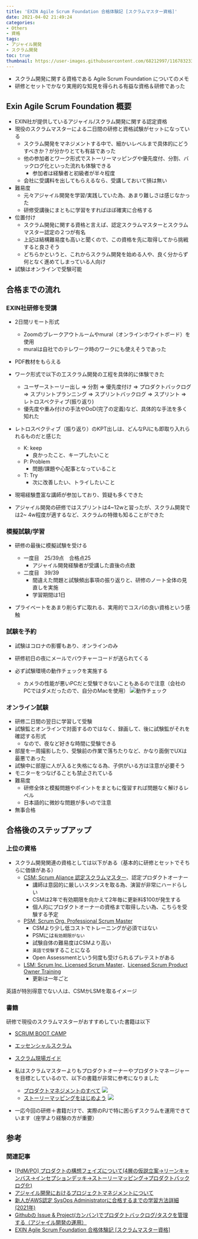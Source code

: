 ```yaml
---
title: 'EXIN Agile Scrum Foundation 合格体験記 [スクラムマスター資格]'
date: 2021-04-02 21:49:24
categories:
- Others
- 資格
tags: 
- アジャイル開発
- スクラム開発
toc: true
thumbnail: https://user-images.githubusercontent.com/68212997/116783233-9a123e00-aac8-11eb-9dbb-00c836b4422f.png
---
```


- スクラム開発に関する資格である Agile Scrum Foundation についてのメモ
- 研修とセットでかなり実用的な知見を得られる有益な資格＆研修であった

<!--toc-->

## Exin Agile Scrum Foundation 概要
- EXIN社が提供しているアジャイル/スクラム開発に関する認定資格
- 現役のスクラムマスターによる二日間の研修と資格試験がセットになっている
    - スクラム開発をマネジメントする中で、細かいレベルまで具体的にどうすべきか？が分かりとても有益であった
    - 他の参加者とワーク形式でストーリーマッピングや優先度付、分割、バックログ化といった流れも体験できる
        - 参加者は経験者と初級者が半々程度
    - 会社に受講料を出してもらえるなら、受講しておいて損は無い
- 難易度
    - 元々アジャイル開発を学習/実践していた為、あまり難しさは感じなかった
    - 研修受講後にまともに学習をすればほぼ確実に合格する
- 位置付け
    - スクラム開発に関する資格と言えば、認定スクラムマスターとスクラムマスター認定の２つが有名
    - 上記は結構難易度も高いと聞くので、この資格を先に取得してから挑戦すると良さそう    
    - どちらかというと、これからスクラム開発を始める人や、良く分からず何となく進めてしまっている人向け
- 試験はオンラインで受験可能


## 合格までの流れ
### EXIN社研修を受講
- 2日間リモート形式
    - Zoomのブレークアウトルームやmural（オンラインホワイトボード）を使用
    - muralは自社でのテレワーク時のワークにも使えそうであった
- PDF教材をもらえる
- ワーク形式で以下の工スクラム開発の工程を具体的に体験できた
    - ユーザーストーリー出し ⇒ 分割 ⇒ 優先度付け ⇒ プロダクトバックログ ⇒ スプリントプランニング ⇒ スプリントバックログ ⇒ スプリント ⇒ レトロスペクティブ(振り返り)
    - 優先度や重み付けの手法やDoD(完了の定義)など、具体的な手法を多く知れた

- レトロスペクティブ（振り返り）のKPT出しは、どんなPJにも即取り入れられるものだと感じた
    - K: keep
        - 良かったこと、キープしたいこと
    - P: Problem
        - 問題/課題や心配事となっていること
    - T: Try
        - 次に改善したい、トライしたいこと

- 現場経験豊富な講師が参加しており、質疑も多くできた
- アジャイル開発の研修ではスプリントは4~12wと習ったが、スクラム開発では2~
4w程度が適するなど、スクラムの特徴も知ることができた

### 模擬試験/学習
- 研修の最後に模擬試験を受ける
    - 一度目　25/39点　合格点25
        - アジャイル開発経験者が受講した直後の点数
    - 二度目　39/39
        - 間違えた問題と試験頻出事項の振り返りと、研修のノート全体の見直しを実施
        - 学習期間は1日

- プライベートをあまり削らずに取れる、実用的でコスパの良い資格という感触

###  試験を予約
- 試験はコロナの影響もあり、オンラインのみ
- 研修初日の夜にメールでバウチャーコードが送られてくる

- 必ず試験環境の動作チェックを実施する
    - カメラの性能が悪いPCだと受験できないこともあるので注意（会社のPCではダメだったので、自分のMacを使用）
    ![動作チェック](https://user-images.githubusercontent.com/68212997/116800160-7509e380-ab39-11eb-9965-bf799597d31d.png)


###  オンライン試験
- 研修二日間の翌日に学習して受験
- 試験監とオンラインで対面するのではなく、録画して、後に試験監がそれを確認する形式
    - なので、夜など好きな時間に受験できる
- 部屋を一周撮影したり、受験前の作業で落ちたりなど、かなり面倒でUXは最悪であった
- 試験中に部屋に人が入ると失格になる為、子供がいる方は注意が必要そう
- モニターをつなげることも禁止されている
- 難易度
    - 研修全体と模擬問題やポイントをまともに復習すれば問題なく解けるレベル
    - 日本語的に微妙な問題が多いので注意
- 無事合格

## 合格後のステップアップ
### 上位の資格
- スクラム開発関連の資格としては以下がある（基本的に研修とセットでそちらに価値がある）
    - [CSM: Scrum Aliance 認定スクラムマスター](https://www.abi-agile.com/%e8%aa%8d%e5%ae%9a%e3%82%b9%e3%82%af%e3%83%a9%e3%83%a0%e3%83%9e%e3%82%b9%e3%82%bf%e3%83%bc/?gclid=Cj0KCQjw-LOEBhDCARIsABrC0TkST_P61Uw94-2ZTnPUQdtfu6_nZPBdy7WQW-Qb2zQlA4Hm_xt9llwaAowiEALw_wcB)、認定プロダクトオーナー
        - 講師は意図的に厳しいスタンスを取る為、演習が非常にハードらしい
        - CSMは2年で有効期限を向かえて2年毎に更新料$100が発生する
        - 個人的にプロダクトオーナーの資格まで取得したい為、こちらを受験する予定        
    - [PSM: Scrum Org. Professional Scrum Master](https://www.scrum.org/professional-scrum-master-i-certification)
        - CSMより少し低コストでトレーニングが必須ではない
        - PSMには`有効期限がない`
        - 試験自体の難易度はCSMより高い
        - `英語で受験`することになる
        - Open Assessmentという何度も受けられるプレテストがある
    - [LSM: Scrum Inc. Licensed Scrum Master](https://scruminc.jp/training/master/)、[Licensed Scrum Product Owner Training](https://scruminc.jp/training/owner/)
        - 更新は一年ごと

英語が特別得意でない人は、CSMかLSMを取るイメージ

### 書籍
研修で現役のスクラムマスターがおすすめしていた書籍は以下

- [SCRUM BOOT CAMP](https://amzn.to/3aXkZif)
- [エッセンシャルスクラム](https://amzn.to/3aXkZif)
- [スクラム現場ガイド](https://amzn.to/3aUzBPE)

- 私はスクラムマスターよりもプロダクトオーナーやプロダクトマネージャーを目標としているので、以下の書籍が非常に参考になりました
    - [プロダクトマネジメントのすべて](https://amzn.to/2S9Botl)
    <a href="https://www.amazon.co.jp/%E3%83%97%E3%83%AD%E3%83%80%E3%82%AF%E3%83%88%E3%83%9E%E3%83%8D%E3%82%B8%E3%83%A1%E3%83%B3%E3%83%88%E3%81%AE%E3%81%99%E3%81%B9%E3%81%A6-%E4%BA%8B%E6%A5%AD%E6%88%A6%E7%95%A5%E3%83%BBIT%E9%96%8B%E7%99%BA%E3%83%BBUX%E3%83%87%E3%82%B6%E3%82%A4%E3%83%B3%E3%83%BB%E3%83%9E%E3%83%BC%E3%82%B1%E3%83%86%E3%82%A3%E3%83%B3%E3%82%B0%E3%81%8B%E3%82%89%E3%83%81%E3%83%BC%E3%83%A0%E3%83%BB%E7%B5%84%E7%B9%94%E9%81%8B%E5%96%B6%E3%81%BE%E3%81%A7-%E5%8F%8A%E5%B7%9D-%E5%8D%93%E4%B9%9F/dp/4798166391?__mk_ja_JP=%E3%82%AB%E3%82%BF%E3%82%AB%E3%83%8A&dchild=1&keywords=%E3%83%97%E3%83%AD%E3%83%80%E3%82%AF%E3%83%88%E3%83%9E%E3%83%8D%E3%82%B8%E3%83%A1%E3%83%B3%E3%83%88&qid=1619925619&sr=8-1&linkCode=li2&tag=junjun1080c-22&linkId=39c1b43c7bea9bac46c3d68c131bc8ae&language=ja_JP&ref_=as_li_ss_il" target="_blank"><img border="0" src="//ws-fe.amazon-adsystem.com/widgets/q?_encoding=UTF8&ASIN=4798166391&Format=_SL160_&ID=AsinImage&MarketPlace=JP&ServiceVersion=20070822&WS=1&tag=junjun1080c-22&language=ja_JP" ></a><img src="https://ir-jp.amazon-adsystem.com/e/ir?t=junjun1080c-22&language=ja_JP&l=li2&o=9&a=4798166391" width="1" height="1" border="0" alt="" style="border:none !important; margin:0px !important;" />
    - [ストーリーマッピングをはじめよう](https://amzn.to/3nD32uo)
    <a href="https://www.amazon.co.jp/dp/4802510411?psc=1&pd_rd_i=4802510411p13NParams&spLa=ZW5jcnlwdGVkUXVhbGlmaWVyPUEzUzVOMzJUVkk1RzZHJmVuY3J5cHRlZElkPUEwOTU1MDEwMVM4UERaTFQyUjBZWiZlbmNyeXB0ZWRBZElkPUExOUg3WFBBVTQ2UUo4JndpZGdldE5hbWU9c3BfZGV0YWlsJmFjdGlvbj1jbGlja1JlZGlyZWN0JmRvTm90TG9nQ2xpY2s9dHJ1ZQ%3D%3D&linkCode=li2&tag=junjun1080c-22&linkId=fbaeafbe3de52aa2139f138804409b18&language=ja_JP&ref_=as_li_ss_il" target="_blank"><img border="0" src="//ws-fe.amazon-adsystem.com/widgets/q?_encoding=UTF8&ASIN=4802510411&Format=_SL160_&ID=AsinImage&MarketPlace=JP&ServiceVersion=20070822&WS=1&tag=junjun1080c-22&language=ja_JP" ></a><img src="https://ir-jp.amazon-adsystem.com/e/ir?t=junjun1080c-22&language=ja_JP&l=li2&o=9&a=4802510411" width="1" height="1" border="0" alt="" style="border:none !important; margin:0px !important;" />

- 一応今回の研修＋書籍だけで、実際のPJで特に困らずスクラムを運用できています（座学より経験の方が重要）

## 参考
### 関連記事
- [[PdM/PO] プロダクトの構想フェイズについて(4層の仮説立案→リーンキャンバス→インセプションデッキ→ストーリーマッピング→プロダクトバックログ化)](/PdM-PO-プロダクトの構想フェイズについて-4層の仮説立案→リーンキャンバス→エレベータピッチ→ストーリーマッピング→プロダクトバックログ化/)
- [アジャイル開発におけるプロジェクトマネジメントについて](/アジャイル開発におけるプロジェクトマネジメントについて/)
- [新人がAWS認定 SysOps Administratorに合格するまでの学習方法詳細 (2021年)](/新人がAWS認定-SysOps-Administratorに合格するまで/)
- [Githubの Issue & Project(カンバン)でプロダクトバックログ/タスクを管理する（アジャイル開発の運用）](/Githubの-Issue-Project-カンバン-でプロダクトバックログ-タスクを管理する（アジャイル開発の運用）/)
- [EXIN Agile Scrum Foundation 合格体験記 [スクラムマスター資格]](/Agile-Scrum-Foundation-合格体験記-スクラム資格/)
